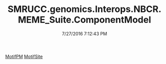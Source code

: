 ﻿---
title: SMRUCC.genomics.Interops.NBCR.MEME_Suite.ComponentModel
date: 7/27/2016 7:12:43 PM
---

[MotifPM](T-SMRUCC.genomics.Interops.NBCR.MEME_Suite.ComponentModel.MotifPM.html)
[MotifSite](T-SMRUCC.genomics.Interops.NBCR.MEME_Suite.ComponentModel.MotifSite.html)
